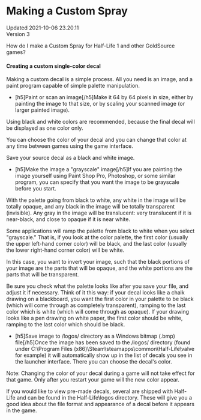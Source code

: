 # Making a Custom Spray
Updated 2021-10-06 23.20.11  
Version 3  

How do I make a Custom Spray for Half-Life 1 and other GoldSource games?  
  
#### Creating a custom single-color decal
Making a custom decal is a simple process. All you need is an image, and a paint program capable of simple palette manipulation.  
  

*  [h5]Paint or scan an image[/h5]Make it 64 by 64 pixels in size, either by painting the image to that size, or by scaling your scanned image (or larger painted image).  
  
Using black and white colors are recommended, because the final decal will be displayed as one color only.  
  
You can choose the color of your decal and you can change that color at any time between games using the game interface.  
  
Save your source decal as a black and white image.
*  [h5]Make the image a "grayscale" image[/h5]If you are painting the image yourself using Paint Shop Pro, Photoshop, or some similar program, you can specify that you want the image to be grayscale before you start.  
  
With the palette going from black to white, any white in the image will be totally opaque, and any black in the image will be totally transparent (invisible). Any gray in the image will be translucent: very translucent if it is near-black, and close to opaque if it is near white.  
  
Some applications will ramp the palette from black to white when you select "grayscale." That is, if you look at the color palette, the first color (usually the upper left-hand corner color) will be black, and the last color (usually the lower right-hand corner color) will be white.  
  
In this case, you want to invert your image, such that the black portions of your image are the parts that will be opaque, and the white portions are the parts that will be transparent.  
  
Be sure you check what the palette looks like after you save your file, and adjust it if necessary. Think of it this way: if your decal looks like a chalk drawing on a blackboard, you want the first color in your palette to be black (which will come through as completely transparent), ramping to the last color which is white (which will come through as opaque). If your drawing looks like a pen drawing on white paper, the first color should be white, ramping to the last color which should be black.
*  [h5]Save image to /logos/ directory as a Windows bitmap (.bmp) file[/h5]Once the image has been saved to the /logos/ directory (found under C:\Program Files (x86)\Steam\steamapps\common\Half-Life\valve for example) it will automatically show up in the list of decals you see in the launcher interface. There you can choose the decal's color.  
  
Note: Changing the color of your decal during a game will not take effect for that game. Only after you restart your game will the new color appear.  
  
If you would like to view pre-made decals, several are shipped with Half-Life and can be found in the Half-Life\logos directory. These will give you a good idea about the file format and appearance of a decal before it appears in the game.